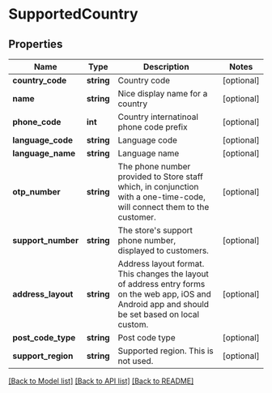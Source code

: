 # SupportedCountry

## Properties
Name | Type | Description | Notes
------------ | ------------- | ------------- | -------------
**country_code** | **string** | Country code | [optional] 
**name** | **string** | Nice display name for a country | [optional] 
**phone_code** | **int** | Country internatinoal phone code prefix | [optional] 
**language_code** | **string** | Language code | [optional] 
**language_name** | **string** | Language name | [optional] 
**otp_number** | **string** | The phone number provided to Store staff which, in conjunction with a one-time-code, will connect them to the customer. | [optional] 
**support_number** | **string** | The store&#39;s support phone number, displayed to customers. | [optional] 
**address_layout** | **string** | Address layout format. This changes the layout of address entry forms on the web app, iOS and Android app and should be set based on local custom. | [optional] 
**post_code_type** | **string** | Post code type | [optional] 
**support_region** | **string** | Supported region. This is not used. | [optional] 

[[Back to Model list]](../README.md#documentation-for-models) [[Back to API list]](../README.md#documentation-for-api-endpoints) [[Back to README]](../README.md)


